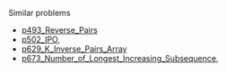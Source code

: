 Similar problems
- [p493_Reverse_Pairs](https://github.com/genxium/Leetcode/tree/master/p493_Reverse_Pairs) 
- [p502_IPO](https://github.com/genxium/Leetcode/tree/master/p502_IPO),
- [p629_K_Inverse_Pairs_Array](https://github.com/genxium/Leetcode/tree/master/p629_K_Inverse_Pairs_Array)
- [p673_Number_of_Longest_Increasing_Subsequence](https://github.com/genxium/Leetcode/tree/master/p673_Number_of_Longest_Increasing_Subsequence),
